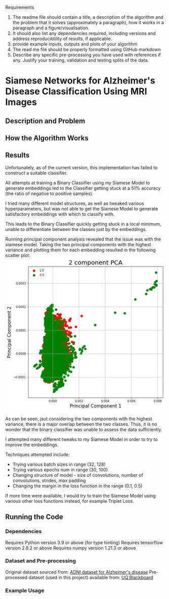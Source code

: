 Requirements
1. The readme file should contain a title, a description of the algorithm and the problem that it solves
(approximately a paragraph), how it works in a paragraph and a figure/visualisation.
2. It should also list any dependencies required, including versions and address reproduciblility of results,
if applicable.
3. provide example inputs, outputs and plots of your algorithm
4. The read me file should be properly formatted using GitHub markdown
5. Describe any specific pre-processing you have used with references if any. Justify your training, validation
and testing splits of the data.

# Siamese Networks for Alzheimer's Disease Classification Using MRI Images

## Description and Problem


## How the Algorithm Works

## Results
Unfortunately, as of the current version, this implementation has failed to construct a suitable classifier.

All attempts at training a Binary Classifier using my Siamese Model to generate embeddings led to the Classifier getting stuck at a 51% accuracy (the ratio of negative to positive samples).

I tried many different model structures, as well as tweaked various hyperparameters, but was not able to get the Siamese Model to generate satisfactory embeddings with which to classify with.

This leads to the Binary Classifier quickly getting stuck in a local minimum, unable to differentiate between the classes just by the embeddings.

Running principal component analysis revealed that the issue was with the siamese model. Taking the two principal components with the highest variance and plotting them for each embedding resulted in the following scatter plot:
![PCA graph for first two principal components of data embeddings](images/PCA.png)

As can be seen, jsut considering the two components with the highest variance, there is a major overlap between the two classes. Thus, it is no wonder that the binary classifier was unable to assess the data sufficiently.

I attempted many different tweaks to my Siamese Model in order to try to improve the embeddings.

Techniques attempted include:
* Trying various batch sizes in range (32, 128)
* Trying various epochs num in range (30, 100)
* Changing structure of model - size of convolutions, number of convolutions, strides, max padding
* Changing the margin in the loss function in the range (0.1, 0.5)

If more time were available, I would try to train the Siamese Model using various other loss functions instead, for example Triplet Loss.

## Running the Code
### Dependencies
Requires Python version 3.9 or above (for type hinting)
Requires tensorflow version 2.8.2 or above
Requires numpy version 1.21.3 or above

### Dataset and Pre-processing
Original dataset sourced from: [ADNI dataset for Alzheimer's disease](http://adni.loni.usc.edu/)
Pre-processed dataset (used in this project) available from: [UQ Blackboard](https://cloudstor.aarnet.edu.au/plus/s/L6bbssKhUoUdTSI)

### Example Usage
